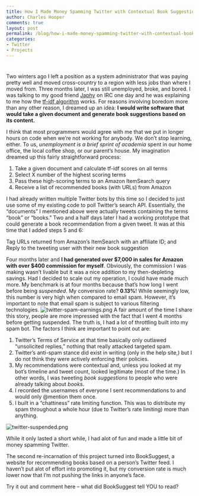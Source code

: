 ```yaml
---
title: How I Made Money Spamming Twitter with Contextual Book Suggestions
author: Charles Hooper
comments: true
layout: post
permalink: /blog/how-i-made-money-spamming-twitter-with-contextual-book-suggestions/
categories:
- Twitter
- Projects
---
```

# 

Two winters ago I left a position as a system administrator that was paying pretty well and moved cross-country to a region with less jobs than where I moved from. Three months later, I was still unemployed, broke, and bored. I was talking to my good friend [Japhy][1] on IRC one day and he was explaining to me how the [tf-idf algorithm][2] works. For reasons involving boredom more than any other reason, I dreamed up an idea: **I would write software that would take a given document and generate book suggestions based on its content.** 

I think that most programmers would agree with me that we put in longer hours on code when we’re not working for anybody. We don’t stop learning, either. To us, *unemployment is a brief sprint of academia* spent in our home office, the local coffee shop, or our parent’s house. 
My imagination dreamed up this fairly straightforward process:

 [1]: http://japherwocky.posterous.com/
 [2]: http://en.wikipedia.org/wiki/Tf–idf

1.  Take a given document and calculate tf-idf scores on all terms
2.  Select X number of the highest scoring terms
3.  Pass these high-scoring terms to an Amazon ItemSearch query
4.  Receive a list of recommended books (with URLs) from Amazon

I had already written multiple Twitter bots by this time so I decided to just use some of my existing code to poll Twitter’s search API. Essentially, the “documents” I mentioned above were actually tweets containing the terms “book” or “books.” Two and a half days later I had a working prototype that could generate a book recommendation from a given tweet. It was at this time that I added steps 5 and 6:

Tag URLs returned from Amazon’s ItemSearch with an affiliate ID; and  
Reply to the tweeting user with their new book suggestion

Four months later and **I had generated over $7,000 in sales for Amazon with over $400 commission for myself**. Obviously, the commission I was making wasn’t livable but it was a nice addition to my then-depleting savings. Had I decided to scale out my operation, I could have made much more. My benchmark is at four months because that’s how long I went before being *suspended*. My conversion rate? **0.13%**! While seemingly low, this number is very high when compared to email spam. However, it’s important to note that email spam is subject to various filtering technologies. 
![twitter-spam-earnings.png][3] 
A fair amount of the time I share this story, people are more impressed with the fact that I went 4 months before getting suspended. The truth is, I had a lot of throttling built into my spam bot. The factors I think are important to point out are:

 [3]: http://sub-public.s3.amazonaws.com/blog_imgs/twitter-spam-earnings.png "twitter-spam-earnings.png"

1.  Twitter’s Terms of Service at that time basically only outlawed “unsolicited replies,” nothing that really attacked targeted spam.
2.  Twitter’s anti-spam stance did exist in writing (only in the help site,) but I do not think they were actively enforcing their policies.
3.  My recommendations were contextual and, unless you looked at my bot’s timeline and tweet count, looked legitimate (most of the time.) In other words, I was tweeting *book suggestions* to people who were already talking about *books*.
4.  I recorded the usernames of everyone I sent recommendations to and would only @mention them once.
5.  I built in a “chattiness” rate limiting function. This was to distribute my spam throughout a whole hour (due to Twitter’s rate limiting) more than anything.

![twitter-suspended.png][4] 

While it only lasted a short while, I had alot of fun and made a little bit of money spamming Twitter. 

The second re-incarnation of this project turned into BookSuggest, a website for recommending books based on a person’s Twitter feed. I haven’t put alot of effort into promoting it, but my conversion rate is much lower now that I’m not pushing the links in anyone’s face.

Try it out and comment here – what did BookSuggest tell YOU to read?

 [4]: http://sub-public.s3.amazonaws.com/blog_imgs/twitter-suspended.png "twitter-suspended.png"

